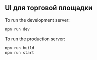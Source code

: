 ## UI для торговой площадки

To run the development server:

```bash
npm run dev
```

To run the production server:

```bash
npm run build
npm run start
```